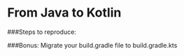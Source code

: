 From Java to Kotlin
===

###Steps to reproduce:

###Bonus:
Migrate your build.gradle file to build.gradle.kts